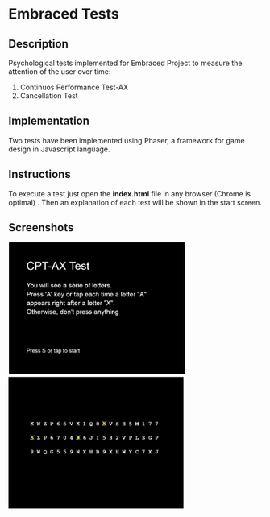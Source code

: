 # Embraced Tests
## Description
Psychological tests implemented for Embraced Project to measure the attention of the user over time:

1. Continuos Performance Test-AX 
2. Cancellation Test


## Implementation
Two tests have been implemented using Phaser, a framework for game design in Javascript language.

## Instructions
To execute a test just open the **index.html** file in any browser (Chrome is optimal) . Then an explanation of each test will be shown in the start screen.
## Screenshots
<img src="./screenshots/cpt.png" alt="CPT-AX" width="350">
<img src="./screenshots/cancellation.png" alt="Cancellation" width="350">
